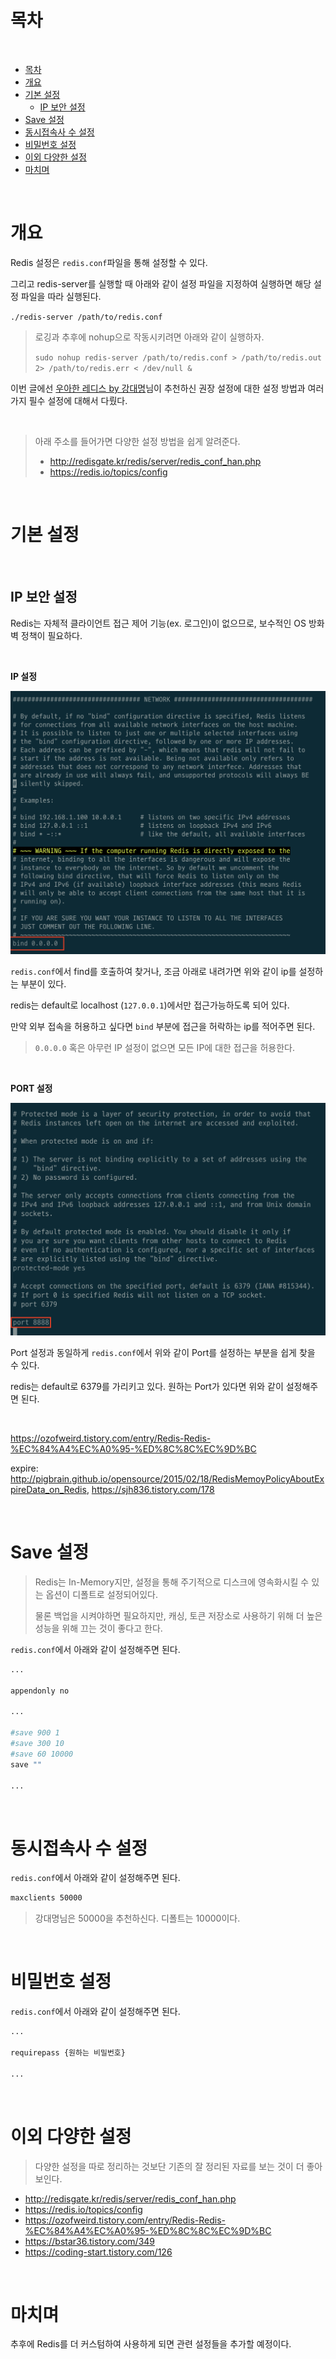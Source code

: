# 목차

<br>

- [목차](#목차)
- [개요](#개요)
- [기본 설정](#기본-설정)
  - [IP 보안 설정](#ip-보안-설정)
- [Save 설정](#save-설정)
- [동시접속사 수 설정](#동시접속사-수-설정)
- [비밀번호 설정](#비밀번호-설정)
- [이외 다양한 설정](#이외-다양한-설정)
- [마치며](#마치며)

<br>

# 개요
Redis 설정은 `redis.conf`파일을 통해 설정할 수 있다.

그리고 redis-server를 실행할 때 아래와 같이 설정 파일을 지정하여 실행하면 해당 설정 파일을 따라 실행된다.

`./redis-server /path/to/redis.conf`

> 로깅과 추후에 nohup으로 작동시키려면 아래와 같이 실행하자.
> 
> `sudo nohup redis-server /path/to/redis.conf > /path/to/redis.out 2> /path/to/redis.err < /dev/null &`

이번 글에선 [우아한 레디스 by 강대명](https://www.youtube.com/watch?v=mPB2CZiAkKM&t=12s)님이 추천하신 권장 설정에 대한 설정 방법과 여러가지 필수 설정에 대해서 다뤘다.

<br>

> 아래 주소를 들어가면 다양한 설정 방법을 쉽게 알려준다.
> * http://redisgate.kr/redis/server/redis_conf_han.php
> * https://redis.io/topics/config

<br>

# 기본 설정

<br>

## IP 보안 설정
Redis는 자체적 클라이언트 접근 제어 기능(ex. 로그인)이 없으므로, 보수적인 OS 방화벽 정책이 필요하다.

<br>

**IP 설정**

<p align="center"><img src="./image/redis_setting_ip.png"> </p>

`redis.conf`에서 find를 호출하여 찾거나, 조금 아래로 내려가면 위와 같이 ip를 설정하는 부분이 있다.

redis는 default로 localhost (`127.0.0.1`)에서만 접근가능하도록 되어 있다.

만약 외부 접속을 허용하고 싶다면 `bind` 부분에 접근을 허락하는 ip를 적어주면 된다.

> `0.0.0.0` 혹은 아무런 IP 설정이 없으면 모든 IP에 대한 접근을 허용한다.

<br>

**PORT 설정**

<p align="center"><img src="./image/redis_setting_port.png"> </p>

Port 설정과 동일하게 `redis.conf`에서 위와 같이 Port를 설정하는 부분을 쉽게 찾을 수 있다.

redis는 default로 6379를 가리키고 있다. 원하는 Port가 있다면 위와 같이 설정해주면 된다.

<br>

https://ozofweird.tistory.com/entry/Redis-Redis-%EC%84%A4%EC%A0%95-%ED%8C%8C%EC%9D%BC

expire: http://pigbrain.github.io/opensource/2015/02/18/RedisMemoyPolicyAboutExpireData_on_Redis, https://sjh836.tistory.com/178

<br>

# Save 설정
> Redis는 In-Memory지만, 설정을 통해 주기적으로 디스크에 영속화시킬 수 있는 옵션이 디폴트로 설정되어있다.
> 
> 물론 백업을 시켜야하면 필요하지만, 캐싱, 토큰 저장소로 사용하기 위해 더 높은 성능을 위해 끄는 것이 좋다고 한다.

`redis.conf`에서 아래와 같이 설정해주면 된다.

```bash
...

appendonly no

...

#save 900 1
#save 300 10
#save 60 10000
save ""

...
```

<br>

# 동시접속사 수 설정

`redis.conf`에서 아래와 같이 설정해주면 된다.

```bash
maxclients 50000
```

> 강대명님은 50000을 추천하신다. 디폴트는 10000이다.

<br>

# 비밀번호 설정
`redis.conf`에서 아래와 같이 설정해주면 된다.

```bash
...

requirepass {원하는 비밀번호}

...
```

<br>

# 이외 다양한 설정
> 다양한 설정을 따로 정리하는 것보단 기존의 잘 정리된 자료를 보는 것이 더 좋아보인다.
* http://redisgate.kr/redis/server/redis_conf_han.php
* https://redis.io/topics/config
* https://ozofweird.tistory.com/entry/Redis-Redis-%EC%84%A4%EC%A0%95-%ED%8C%8C%EC%9D%BC
* https://bstar36.tistory.com/349
* https://coding-start.tistory.com/126

<br>

# 마치며
추후에 Redis를 더 커스텀하여 사용하게 되면 관련 설정들을 추가할 예정이다.
